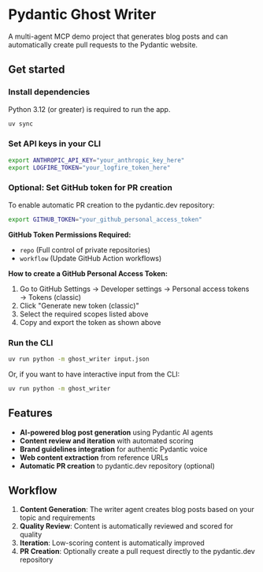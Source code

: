 # Pydantic Ghost Writer

A multi-agent MCP demo project that generates blog posts and can automatically create pull requests to the Pydantic website.

## Get started

### Install dependencies

Python 3.12 (or greater) is required to run the app.

```bash
uv sync
```

### Set API keys in your CLI

```bash
export ANTHROPIC_API_KEY="your_anthropic_key_here"
export LOGFIRE_TOKEN="your_logfire_token_here"
```

### Optional: Set GitHub token for PR creation

To enable automatic PR creation to the pydantic.dev repository:

```bash
export GITHUB_TOKEN="your_github_personal_access_token"
```

**GitHub Token Permissions Required:**
- `repo` (Full control of private repositories)
- `workflow` (Update GitHub Action workflows)

**How to create a GitHub Personal Access Token:**
1. Go to GitHub Settings → Developer settings → Personal access tokens → Tokens (classic)
2. Click "Generate new token (classic)"
3. Select the required scopes listed above
4. Copy and export the token as shown above

### Run the CLI

```bash
uv run python -m ghost_writer input.json
```

Or, if you want to have interactive input from the CLI:

```bash
uv run python -m ghost_writer
```

## Features

- **AI-powered blog post generation** using Pydantic AI agents
- **Content review and iteration** with automated scoring
- **Brand guidelines integration** for authentic Pydantic voice
- **Web content extraction** from reference URLs
- **Automatic PR creation** to pydantic.dev repository (optional)

## Workflow

1. **Content Generation**: The writer agent creates blog posts based on your topic and requirements
2. **Quality Review**: Content is automatically reviewed and scored for quality
3. **Iteration**: Low-scoring content is automatically improved
4. **PR Creation**: Optionally create a pull request directly to the pydantic.dev repository
